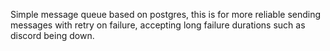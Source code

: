 Simple message queue based on postgres, this is for more reliable sending messages with retry on failure, accepting long failure durations such as discord being down.